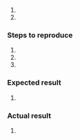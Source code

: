 <!--- Provide a general summary of the issue in the Title above -->
<!--- Before adding new issues, please, check this article https://github.com/magento/magento2/wiki/Issue-reporting-guidelines>--


### Platform and specifications (iOS, Android, Device Name, OS version)
<!--- Provide a more detailed information of environment you use -->
<!--- Magento version, tag, HEAD, etc., PHP & MySQL version, etc.. -->
1. 
2. 

### Steps to reproduce
<!--- Provide a set of unambiguous steps to reproduce this bug include code, if relevant  -->
1. 
2. 
3. 

### Expected result
<!--- Tell us what should happen -->
1. 

### Actual result
<!--- Tell us what happens instead -->
1. 

<!--- (This may be platform independent comment) -->
